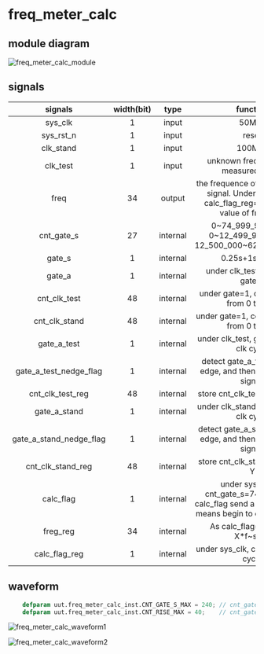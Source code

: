 # freq_meter_calc

## module diagram

![freq_meter_calc_module](https://github.com/KaihaoYuHW/Verilog_a_simple_Frequency_counter/blob/main/doc/freq_meter_calc_module.png)

## signals

|         signals         | width(bit) |   type   |                           function                           |
| :---------------------: | :--------: | :------: | :----------------------------------------------------------: |
|         sys_clk         |     1      |  input   |                            50Mhz                             |
|        sys_rst_n        |     1      |  input   |                            reset                             |
|        clk_stand        |     1      |  input   |                            100Mhz                            |
|        clk_test         |     1      |  input   |            unknown frequence of a measured signal            |
|          freq           |     34     |  output  | the frequence of a measeured signal. Under sys_clk, as calc_flag_reg=1, store the value of freg_reg. |
|       cnt_gate_s        |     27     | internal | 0~74_999_999=1.5s, 0~12_499_999=0.25s, 12_500_000~62_499_999=1s |
|         gate_s          |     1      | internal |                        0.25s+1s+0.25s                        |
|         gate_a          |     1      | internal |               under clk_test, gate_a <= gate_s               |
|      cnt_clk_test       |     48     | internal |          under gate=1, count clk_test from 0 to X-1          |
|      cnt_clk_stand      |     48     | internal |         under gate=1, count clk_stand from 0 to Y-1          |
|       gate_a_test       |     1      | internal |           under clk_test, gate_a delay 1 clk cycle           |
| gate_a_test_nedge_flag  |     1      | internal | detect gate_a_test negative edge, and then send a pulse signal. |
|    cnt_clk_test_reg     |     48     | internal |               store cnt_clk_test last value X                |
|      gate_a_stand       |     1      | internal |           under clk_stand, gate_delay 1 clk cycle            |
| gate_a_stand_nedge_flag |     1      | internal | detect gate_a_stand negative edge, and then send a pulse signal. |
|    cnt_clk_stand_reg    |     48     | internal |               store cnt_clk_stand last value Y               |
|        calc_flag        |     1      | internal | under sys_clk, as cnt_gate_s=74_999_998, calc_flag send a pulse signal. It means begin to caculate f~X~. |
|        freg_reg         |     34     | internal |               As calc_flag=1, f~X~ = X*f~s~/Y                |
|      calc_flag_reg      |     1      | internal |            under sys_clk, calc delay 1 clk cycle             |

## waveform

```verilog
	defparam uut.freq_meter_calc_inst.CNT_GATE_S_MAX = 240;	// cnt_gate_s: 0~240=1.5s
	defparam uut.freq_meter_calc_inst.CNT_RISE_MAX = 40;	// cnt_gate_s: 0~40=0.25s
```

![freq_meter_calc_waveform1](https://github.com/KaihaoYuHW/Verilog_a_simple_Frequency_counter/blob/main/doc/freq_meter_calc_waveform1.png)

![freq_meter_calc_waveform2](https://github.com/KaihaoYuHW/Verilog_a_simple_Frequency_counter/blob/main/doc/freq_meter_calc_waveform2.png)

